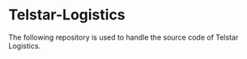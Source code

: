 # Telstar-Logistics
The following repository is used to handle the source code of Telstar Logistics.
